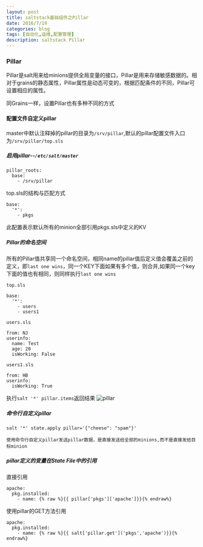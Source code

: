 ```yaml
---
layout: post
title: saltstack基础组件之Pillar
date: 2016/7/19
categories: blog
tags: [自动化,运维,配置管理]
description: saltstack Pillar
---
```



### Pillar 

Pillar是salt用来给minions提供全局变量的接口，Pillar是用来存储敏感数据的。相对于grains的静态属性，Pillar属性是动态可变的，根据匹配条件的不同，Pillar可设置相应的属性。

同Grains一样，设置Pillar也有多种不同的方式

#### 配置文件自定义pillar
master中默认注释掉的pillar的目录为`/srv/pillar`,默认的pillar配置文件入口为`/srv/pillar/top.sls`

##### 启用pillar--`/etc/salt/master`

	pillar_roots:
	  base:
	    - /srv/pillar

top.sls的结构与匹配方式

	base:
	  '*':
	    - pkgs

此配置表示默认所有的minion全部引用pkgs.sls中定义的KV

##### Pillar的命名空间
所有的Pillar值共享同一个命名空间，相同name的pillar值后定义值会覆盖之前的定义，即`last one wins`，同一个KEY下面如果有多个值，则合并,如果同一个key下面的值也有相同，则同样执行`last one wins`
	
	top.sls
	
	base:
	  '*':
	    - users
	    - users1
	
	users.sls
	
	from: NJ
	userinfo:
	  name: Test
	  age: 20
	  isWorking: False
	
	users1.sls
	
	from: HB
	userinfo:
	  isWorking: True
	

执行`salt '*' pillar.items`返回结果
![pillar](http://7xweaf.com1.z0.glb.clouddn.com/t_pillar.jpg)

##### 命令行自定义pillar
	
	salt '*' state.apply pillar='{"cheese": "spam"}'

`使用命令行自定义pillar发送pillar数据，是直接发送给全部的minions,而不是直接发给目标minion`

##### pillar定义的变量在State File中的引用
直接引用

	apache:
	  pkg.installed:
	    - name: {% raw %}{{ pillar['pkgs']['apache']}}{% endraw%}

使用pillar的GET方法引用 

	apache:
	  pkg.installed:
	    - name: {% raw %}{{ salt['pillar.get']('pkgs','apache')}}{% endraw%}
